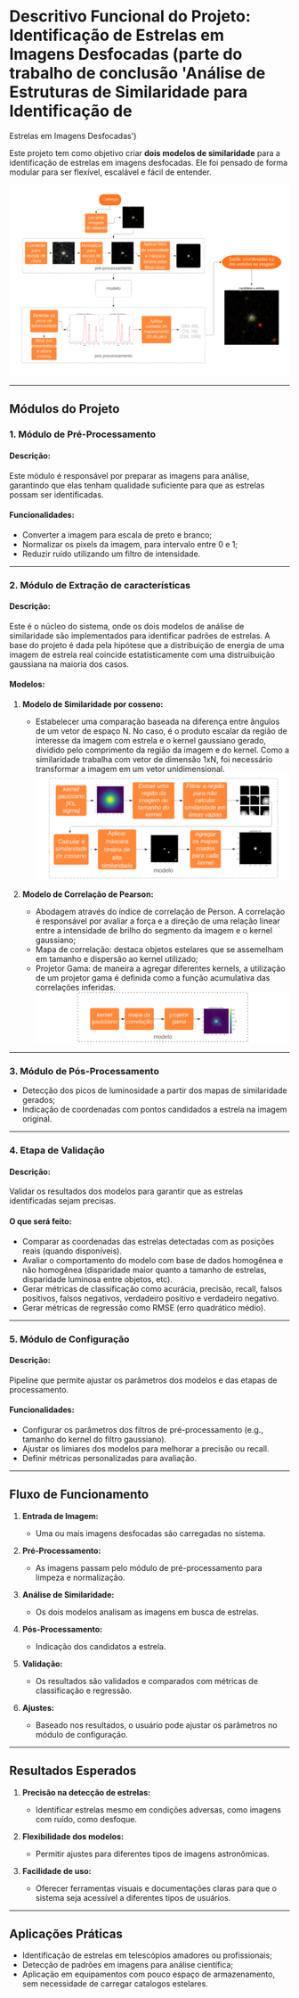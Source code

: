 # Descritivo Funcional do Projeto: Identificação de Estrelas em Imagens Desfocadas (parte do trabalho de conclusão 'Análise de Estruturas de Similaridade para Identificação de
Estrelas em Imagens Desfocadas')

Este projeto tem como objetivo criar **dois modelos de similaridade** para a identificação de estrelas em imagens desfocadas. Ele foi pensado de forma modular para ser flexível, escalável e fácil de entender.

![Diagrama de fluxo do projeto](https://github.com/alinenunessouza/similarity_structures_star_detection/blob/main/docs/Fluxogragrama_metodologia.png)

---

## Módulos do Projeto

### 1. **Módulo de Pré-Processamento**
#### Descrição:
Este módulo é responsável por preparar as imagens para análise, garantindo que elas tenham qualidade suficiente para que as estrelas possam ser identificadas.

#### Funcionalidades:
- Converter a imagem  para escala de preto e branco;
- Normalizar os pixels da imagem, para intervalo entre 0 e 1;
- Reduzir ruído utilizando um filtro de intensidade.

---

### 2. **Módulo de Extração de características**
#### Descrição:
Este é o núcleo do sistema, onde os dois modelos de análise de similaridade são implementados para identificar padrões de estrelas. A base do projeto é dada pela hipótese que a distribuição de energia de uma imagem de estrela real coincide estatisticamente com uma distruibuição gaussiana na maioria dos casos.

#### Modelos:
1. **Modelo de Similaridade por cosseno:**
   - Estabelecer uma comparação baseada na diferença entre ângulos de um vetor de espaço N. No caso, é o produto escalar da região de interesse da imagem com estrela e o kernel gaussiano gerado, dividido pelo comprimento da região da imagem e do kernel. Como a similaridade trabalha com vetor de dimensão 1xN, foi necessário transformar a imagem em um vetor unidimensional.
   ![Fluxograma do modelo de similaridade por cosseno](https://github.com/alinenunessouza/similarity_structures_star_detection/blob/main/docs/TCC2_Fluxograma_SimilaridadeCos.png)

2. **Modelo de Correlação de Pearson:**
   - Abodagem através do índice de correlação de Person. A correlação é responsável por avaliar a força e a direção de uma relação linear entre a intensidade de brilho do segmento da imagem e o kernel gaussiano;
   - Mapa de correlação: destaca objetos estelares que se assemelham em tamanho e dispersão ao kernel utilizado;
   - Projetor Gama: de maneira a agregar diferentes kernels, a utilização de um projetor gama é definida como a função acumulativa das correlações inferidas.
   ![Fluxograma do modelo de correlação](https://github.com/alinenunessouza/similarity_structures_star_detection/blob/main/docs/TCC2_Fluxograma_ProjetorGama.png)
---
### 3. **Módulo de Pós-Processamento**
- Detecção dos picos de luminosidade a partir dos mapas de similaridade gerados;
- Indicação de coordenadas com pontos candidados a estrela na imagem original.
---

### 4. **Etapa de Validação**
#### Descrição:
Validar os resultados dos modelos para garantir que as estrelas identificadas sejam precisas.

#### O que será feito:
- Comparar as coordenadas das estrelas detectadas com as posições reais (quando disponíveis).
- Avaliar o comportamento do modelo com base de dados homogênea e não homogênea (disparidade maior quanto a tamanho de estrelas, disparidade luminosa entre objetos, etc).
- Gerar métricas de classificação como acurácia, precisão, recall, falsos positivos, falsos negativos, verdadeiro positivo e verdadeiro negativo.
- Gerar métricas de regressão como RMSE (erro quadrático médio).

---

### 5. **Módulo de Configuração**
#### Descrição:
Pipeline que permite ajustar os parâmetros dos modelos e das etapas de processamento.

#### Funcionalidades:
- Configurar os parâmetros dos filtros de pré-processamento (e.g., tamanho do kernel do filtro gaussiano).
- Ajustar os limiares dos modelos para melhorar a precisão ou recall.
- Definir métricas personalizadas para avaliação.

---

## Fluxo de Funcionamento

1. **Entrada de Imagem:**
   - Uma ou mais imagens desfocadas são carregadas no sistema.

2. **Pré-Processamento:**
   - As imagens passam pelo módulo de pré-processamento para limpeza e normalização.

3. **Análise de Similaridade:**
   - Os dois modelos analisam as imagens em busca de estrelas.
  
4. **Pós-Processamento:**
   - Indicação dos candidatos a estrela.

5. **Validação:**
   - Os resultados são validados e comparados com métricas de classificação e regressão.

5. **Ajustes:**
   - Baseado nos resultados, o usuário pode ajustar os parâmetros no módulo de configuração.

---

## Resultados Esperados

1. **Precisão na detecção de estrelas:**
   - Identificar estrelas mesmo em condições adversas, como imagens com ruído, como desfoque.

2. **Flexibilidade dos modelos:**
   - Permitir ajustes para diferentes tipos de imagens astronômicas.

3. **Facilidade de uso:**
   - Oferecer ferramentas visuais e documentações claras para que o sistema seja acessível a diferentes tipos de usuários.

---

## Aplicações Práticas

- Identificação de estrelas em telescópios amadores ou profissionais;
- Detecção de padrões em imagens para análise científica;
- Aplicação em equipamentos com pouco espaço de armazenamento, sem necessidade de carregar catalogos estelares.

